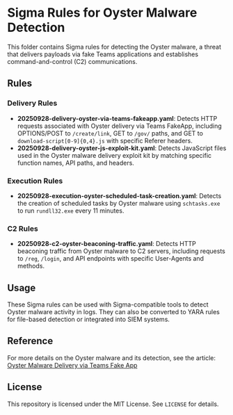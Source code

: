 # Sigma Rules for Oyster Malware Detection

This folder contains Sigma rules for detecting the Oyster malware, a threat that delivers payloads via fake Teams applications and establishes command-and-control (C2) communications.

## Rules

### Delivery Rules
- **20250928-delivery-oyster-via-teams-fakeapp.yaml**: Detects HTTP requests associated with Oyster delivery via Teams FakeApp, including OPTIONS/POST to `/create/link`, GET to `/gov/` paths, and GET to `download-script[0-9]{0,4}.js` with specific Referer headers.
- **20250928-delivery-oyster-js-exploit-kit.yaml**: Detects JavaScript files used in the Oyster malware delivery exploit kit by matching specific function names, API paths, and headers.

### Execution Rules
- **20250928-execution-oyster-scheduled-task-creation.yaml**: Detects the creation of scheduled tasks by Oyster malware using `schtasks.exe` to run `rundll32.exe` every 11 minutes.

### C2 Rules
- **20250928-c2-oyster-beaconing-traffic.yaml**: Detects HTTP beaconing traffic from Oyster malware to C2 servers, including requests to `/reg`, `/login`, and API endpoints with specific User-Agents and methods.

## Usage

These Sigma rules can be used with Sigma-compatible tools to detect Oyster malware activity in logs. They can also be converted to YARA rules for file-based detection or integrated into SIEM systems.

## Reference

For more details on the Oyster malware and its detection, see the article: [Oyster Malware Delivery via Teams Fake App](https://malasada.tech/oyster-malware-delivery-via-teams-fake-app/)

## License

This repository is licensed under the MIT License. See `LICENSE` for details.